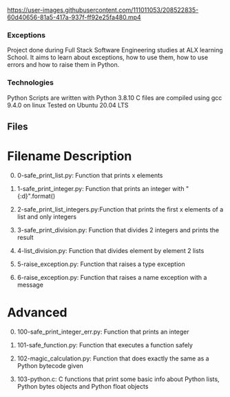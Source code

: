 

https://user-images.githubusercontent.com/111011053/208522835-60d40656-81a5-417a-937f-ff92e25fa480.mp4


### Exceptions ###

Project done during Full Stack Software Engineering studies at ALX learning School. 
It aims to learn about exceptions, how to use them, how to use errors and how to raise them in Python.

### Technologies
Python Scripts are written with Python 3.8.10
C files are compiled using gcc 9.4.0 on linux
Tested on Ubuntu 20.04 LTS

## Files

# Filename	                Description

0. 0-safe_print_list.py: 	Function that prints x elements

1. 1-safe_print_integer.py: 	Function that prints an integer with "{:d}".format()

2. 2-safe_print_list_integers.py:Function that prints the first x elements of a list and only integers

3. 3-safe_print_division.py:	Function that divides 2 integers and prints the result

4. 4-list_division.py:     	Function that divides element by element 2 lists

5. 5-raise_exception.py:           Function that raises a type exception

6. 6-raise_exception.py:   	Function that raises a name exception with a message

# Advanced 

0. 100-safe_print_integer_err.py:	Function that prints an integer

1. 101-safe_function.py:    	Function that executes a function safely

2. 102-magic_calculation.py:	Function that does exactly the same as a Python bytecode given

3. 103-python.c:            	C functions that print some basic info about Python lists, Python bytes objects and Python float objects
